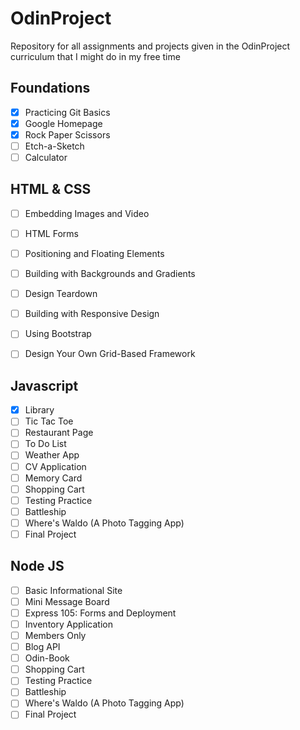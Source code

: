 # OdinProject
Repository for all assignments and projects given in the OdinProject curriculum that I might do in my free time

## Foundations
- [x] Practicing Git Basics
- [x] Google Homepage
- [x] Rock Paper Scissors
- [ ] Etch-a-Sketch
- [ ] Calculator

## HTML & CSS
- [ ] Embedding Images and Video
- [ ] HTML Forms
- [ ] Positioning and Floating Elements
- [ ] Building with Backgrounds and Gradients
- [ ] Design Teardown
- [ ] Building with Responsive Design
- [ ]  Using Bootstrap
- [ ] Design Your Own Grid-Based Framework


## Javascript
- [x] Library 
- [ ] Tic Tac Toe
- [ ] Restaurant Page
- [ ] To Do List
- [ ] Weather App
- [ ] CV Application
- [ ]  Memory Card
- [ ] Shopping Cart
- [ ]  Testing Practice
- [ ] Battleship
-  [ ] Where's Waldo (A Photo Tagging App)
-  [ ] Final Project

## Node JS
- [ ] Basic Informational Site 
- [ ] Mini Message Board
- [ ] Express 105: Forms and Deployment
- [ ] Inventory Application
- [ ] Members Only
- [ ] Blog API
- [ ]   Odin-Book
- [ ] Shopping Cart
- [ ]  Testing Practice
- [ ] Battleship
-  [ ] Where's Waldo (A Photo Tagging App)
-  [ ] Final Project
